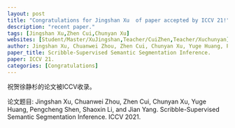 ```yaml
---
layout: post
title: "Congratulations for Jingshan Xu  of paper accepted by ICCV 21!"
description: "recent paper."
tags: [Jingshan Xu,Zhen Cui,Chunyan Xu]
websites: [Student/Master/XuJingshan,Teacher/CuiZhen,Teacher/Xuchunyan]
author: Jingshan Xu, Chuanwei Zhou, Zhen Cui, Chunyan Xu, Yuge Huang, Pengcheng Shen, Shaoxin Li, and Jian Yang. 
paper_title: Scribble-Supervised Semantic Segmentation Inference. 
paper: ICCV 21.
categories: [Congratulations]
---
```

祝贺徐静杉的论文被ICCV收录。

论文题目: Jingshan Xu, Chuanwei Zhou, Zhen Cui, Chunyan Xu, Yuge Huang, Pengcheng Shen, Shaoxin Li, and Jian Yang. Scribble-Supervised Semantic Segmentation Inference. ICCV 2021.  



